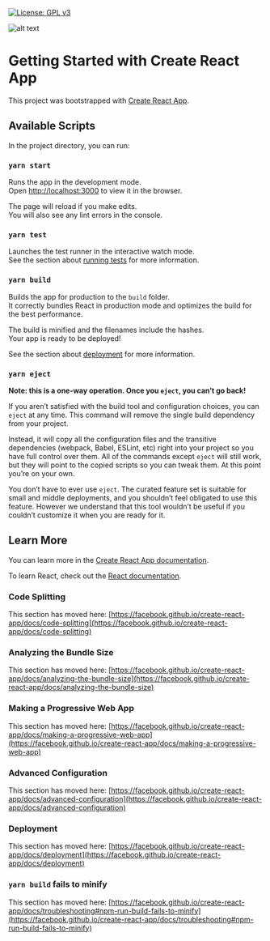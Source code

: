 [![License: GPL v3](https://img.shields.io/badge/License-GPLv3-blue.svg)](https://www.gnu.org/licenses/gpl-3.0)

![alt text](https://lh3.googleusercontent.com/XLqLwTaXumImqSoETFfcQs1lHFcOau5GKBZB8xh1Eil5t00VpmHCtQ02U5bFM6qQJ1yXQN2L85s0tIiQpPhTONdUU-75AyCu-HDXt4bi67p2RzA6sLom6KdQZh8U7n7dFi13S7Fg8NK2IEi39iTmc1a6s2F7wVk9YQjWcjU07Mo04z2m7iTHCtFNZj1mqWLV9cyH7ajX8ihskzh_irOAt7fpumbsEiulAa5C47e_iueMWXH2tW1Ppr6wg7nl9g9k_RjbIkxx30ksXLL_jgILr6IpxZomsuQDdZqM82bD08Zs130A_oX38XaZ_hK8SIVk0TG3fzCE7-ARIs7Mg0XrpV2QnOyT-9HL_p9iwpEsk0L3d0ypAlLeyxjlR9-m8YOvaIdNl6YaE8Og43PtQcGoz6H8Aujts1ygrE1xIG60GJaXkynCrg4RzruhzzHWeqF96l8rR1jCT-DWkubgpKw8No-f86OYC0izxUIRjJUfbfAYLHcY9HnwJQwOjUrxHGvSdq91ynV1DFEDu6Aeh5Oxwyi7XDRmaIMPnHbRYxV0rB_8zJfwfybNkk4vclH5vo2wENwH4aHPNOg0Zy32HGVqHB_k2MNTeTYVxJSYaZjkO9DTc6-9pMJuQi5ZwtjQ5mgJ3pHyFKcRsxHV71bY8ibxjfPkCtRyfjwKrWPw-4kcGWxK2ni2eIdLdoHa4caglPk-zlDGTn8XCSfeAl-wf0p-WJ9s=w1420-h653-no?authuser=0)

# Getting Started with Create React App

This project was bootstrapped with [Create React App](https://github.com/facebook/create-react-app).

## Available Scripts

In the project directory, you can run:

### `yarn start`

Runs the app in the development mode.\
Open [http://localhost:3000](http://localhost:3000) to view it in the browser.

The page will reload if you make edits.\
You will also see any lint errors in the console.

### `yarn test`

Launches the test runner in the interactive watch mode.\
See the section about [running tests](https://facebook.github.io/create-react-app/docs/running-tests) for more information.

### `yarn build`

Builds the app for production to the `build` folder.\
It correctly bundles React in production mode and optimizes the build for the best performance.

The build is minified and the filenames include the hashes.\
Your app is ready to be deployed!

See the section about [deployment](https://facebook.github.io/create-react-app/docs/deployment) for more information.

### `yarn eject`

**Note: this is a one-way operation. Once you `eject`, you can’t go back!**

If you aren’t satisfied with the build tool and configuration choices, you can `eject` at any time. This command will remove the single build dependency from your project.

Instead, it will copy all the configuration files and the transitive dependencies (webpack, Babel, ESLint, etc) right into your project so you have full control over them. All of the commands except `eject` will still work, but they will point to the copied scripts so you can tweak them. At this point you’re on your own.

You don’t have to ever use `eject`. The curated feature set is suitable for small and middle deployments, and you shouldn’t feel obligated to use this feature. However we understand that this tool wouldn’t be useful if you couldn’t customize it when you are ready for it.

## Learn More

You can learn more in the [Create React App documentation](https://facebook.github.io/create-react-app/docs/getting-started).

To learn React, check out the [React documentation](https://reactjs.org/).

### Code Splitting

This section has moved here: [https://facebook.github.io/create-react-app/docs/code-splitting](https://facebook.github.io/create-react-app/docs/code-splitting)

### Analyzing the Bundle Size

This section has moved here: [https://facebook.github.io/create-react-app/docs/analyzing-the-bundle-size](https://facebook.github.io/create-react-app/docs/analyzing-the-bundle-size)

### Making a Progressive Web App

This section has moved here: [https://facebook.github.io/create-react-app/docs/making-a-progressive-web-app](https://facebook.github.io/create-react-app/docs/making-a-progressive-web-app)

### Advanced Configuration

This section has moved here: [https://facebook.github.io/create-react-app/docs/advanced-configuration](https://facebook.github.io/create-react-app/docs/advanced-configuration)

### Deployment

This section has moved here: [https://facebook.github.io/create-react-app/docs/deployment](https://facebook.github.io/create-react-app/docs/deployment)

### `yarn build` fails to minify

This section has moved here: [https://facebook.github.io/create-react-app/docs/troubleshooting#npm-run-build-fails-to-minify](https://facebook.github.io/create-react-app/docs/troubleshooting#npm-run-build-fails-to-minify)
